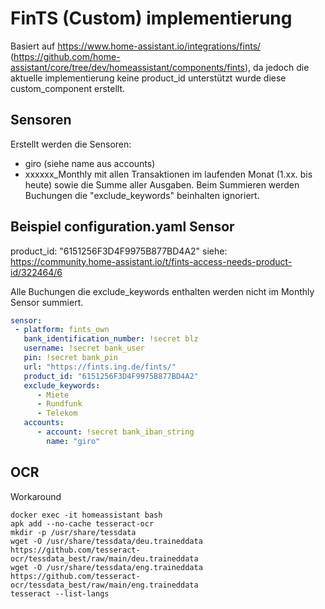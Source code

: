# FinTS (Custom) implementierung
Basiert auf https://www.home-assistant.io/integrations/fints/ (https://github.com/home-assistant/core/tree/dev/homeassistant/components/fints), 
da jedoch die aktuelle implementierung keine product_id unterstützt wurde diese custom_component erstellt. 

## Sensoren

Erstellt werden die Sensoren:
- giro (siehe name aus accounts)
- xxxxxx_Monthly mit allen Transaktionen im laufenden Monat (1.xx. bis heute) sowie die Summe aller Ausgaben.
  Beim Summieren werden Buchungen die  "exclude_keywords" beinhalten ignoriert.

## Beispiel configuration.yaml Sensor

product_id: "6151256F3D4F9975B877BD4A2" siehe: https://community.home-assistant.io/t/fints-access-needs-product-id/322464/6

Alle Buchungen die exclude_keywords enthalten werden nicht im Monthly Sensor summiert. 

```yaml
sensor:
 - platform: fints_own
   bank_identification_number: !secret blz
   username: !secret bank_user
   pin: !secret bank_pin
   url: "https://fints.ing.de/fints/"
   product_id: "6151256F3D4F9975B877BD4A2"
   exclude_keywords:
      - Miete
      - Rundfunk
      - Telekom
   accounts:
      - account: !secret bank_iban_string
        name: "giro"
```

## OCR
Workaround
```
docker exec -it homeassistant bash
apk add --no-cache tesseract-ocr
mkdir -p /usr/share/tessdata
wget -O /usr/share/tessdata/deu.traineddata https://github.com/tesseract-ocr/tessdata_best/raw/main/deu.traineddata
wget -O /usr/share/tessdata/eng.traineddata https://github.com/tesseract-ocr/tessdata_best/raw/main/eng.traineddata
tesseract --list-langs
```
